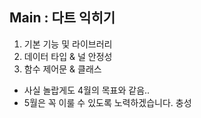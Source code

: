 ## Main : 다트 익히기
1. 기본 기능 및 라이브러리
2. 데이터 타입 & 널 안정성
3. 함수 제어문 & 클래스

* 사실 놀랍게도 4월의 목표와 같음..
* 5월은 꼭 이룰 수 있도록 노력하겠습니다. 충성